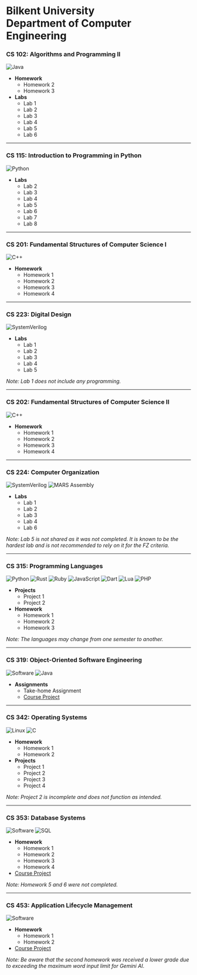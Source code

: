 # Bilkent University<br/>Department of Computer Engineering

### CS 102: Algorithms and Programming II
![Java](https://img.shields.io/badge/Java-ED8B00?style=for-the-badge&logo=java&logoColor=white)

- **Homework**
  - Homework 2
  - Homework 3
- **Labs**
  - Lab 1
  - Lab 2
  - Lab 3
  - Lab 4
  - Lab 5
  - Lab 6

---

### CS 115: Introduction to Programming in Python
![Python](https://img.shields.io/badge/Python-3776AB?style=for-the-badge&logo=python&logoColor=white)

- **Labs**
  - Lab 2
  - Lab 3
  - Lab 4
  - Lab 5
  - Lab 6
  - Lab 7
  - Lab 8

---

### CS 201: Fundamental Structures of Computer Science I
![C++](https://img.shields.io/badge/C++-00599C?style=for-the-badge&logo=c%2B%2B&logoColor=white)

- **Homework**
  - Homework 1
  - Homework 2
  - Homework 3
  - Homework 4

---

### CS 223: Digital Design
![SystemVerilog](https://img.shields.io/badge/SystemVerilog-FFB71B?style=for-the-badge&logoColor=white)

- **Labs**
  - Lab 1
  - Lab 2
  - Lab 3
  - Lab 4
  - Lab 5

*Note: Lab 1 does not include any programming.*

---

### CS 202: Fundamental Structures of Computer Science II
![C++](https://img.shields.io/badge/C++-00599C?style=for-the-badge&logo=c%2B%2B&logoColor=white)

- **Homework**
  - Homework 1
  - Homework 2
  - Homework 3
  - Homework 4

---

### CS 224: Computer Organization
![SystemVerilog](https://img.shields.io/badge/SystemVerilog-FFB71B?style=for-the-badge&logoColor=white) ![MARS Assembly](https://img.shields.io/badge/MARS_Assembly-0078D6?style=for-the-badge&logo=assemblyscript&logoColor=white)

- **Labs**
  - Lab 1
  - Lab 2
  - Lab 3
  - Lab 4
  - Lab 6

*Note: Lab 5 is not shared as it was not completed. It is known to be the hardest lab and is not recommended to rely on it for the FZ criteria.*

---

### CS 315: Programming Languages
![Python](https://img.shields.io/badge/Python-3776AB?style=for-the-badge&logo=python&logoColor=white) ![Rust](https://img.shields.io/badge/Rust-000000?style=for-the-badge&logo=rust&logoColor=white) ![Ruby](https://img.shields.io/badge/Ruby-CC342D?style=for-the-badge&logo=ruby&logoColor=white) ![JavaScript](https://img.shields.io/badge/JavaScript-F7DF1E?style=for-the-badge&logo=javascript&logoColor=black) ![Dart](https://img.shields.io/badge/Dart-0175C2?style=for-the-badge&logo=dart&logoColor=white) ![Lua](https://img.shields.io/badge/Lua-2C2D72?style=for-the-badge&logo=lua&logoColor=white) ![PHP](https://img.shields.io/badge/PHP-777BB4?style=for-the-badge&logo=php&logoColor=white)

- **Projects**
  - Project 1
  - Project 2
- **Homework**
  - Homework 1
  - Homework 2
  - Homework 3

*Note: The languages may change from one semester to another.*

---

### CS 319: Object-Oriented Software Engineering
![Software](https://img.shields.io/badge/GitHub-181717?style=for-the-badge&logo=github&logoColor=white) ![Java](https://img.shields.io/badge/Java-ED8B00?style=for-the-badge&logo=java&logoColor=white)

- **Assignments**
  - Take-home Assignment
  - [Course Project](https://github.com/Tuna-Onguner/InternHub)

---

### CS 342: Operating Systems
![Linux](https://img.shields.io/badge/Linux-FCC624?style=for-the-badge&logo=linux&logoColor=black)
![C](https://img.shields.io/badge/C-A8B9CC?style=for-the-badge&logo=c&logoColor=white)

- **Homework**
  - Homework 1
  - Homework 2
- **Projects**
  - Project 1
  - Project 2
  - Project 3
  - Project 4

*Note: Project 2 is incomplete and does not function as intended.*

---

### CS 353: Database Systems
![Software](https://img.shields.io/badge/GitHub-181717?style=for-the-badge&logo=github&logoColor=white) ![SQL](https://img.shields.io/badge/SQL-4479A1?style=for-the-badge&logo=sql&logoColor=white)

- **Homework**
  - Homework 1
  - Homework 2
  - Homework 3
  - Homework 4
- [Course Project](https://github.com/Tuna-Onguner/PawfectMatch)

*Note: Homework 5 and 6 were not completed.*

---

### CS 453: Application Lifecycle Management
![Software](https://img.shields.io/badge/GitHub-181717?style=for-the-badge&logo=github&logoColor=white)

- **Homework**
  - Homework 1
  - Homework 2
- [Course Project](https://github.com/Tuna-Onguner/Alkahest)

*Note: Be aware that the second homework was received a lower grade due to exceeding the maximum word input limit for Gemini AI.*
